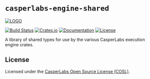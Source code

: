 # `casperlabs-engine-shared`

[![LOGO](https://raw.githubusercontent.com/CasperLabs/CasperLabs/master/CASPERLABS_HORIZONTAL.png)](https://casperlabs.io/)

[![Build Status](https://drone-auto.casperlabs.io/api/badges/CasperLabs/CasperLabs/status.svg?branch=dev)](http://drone-auto.casperlabs.io/CasperLabs/CasperLabs)
[![Crates.io](https://img.shields.io/crates/v/casperlabs-engine-shared)](https://crates.io/crates/casperlabs-engine-shared)
[![Documentation](https://docs.rs/casperlabs-engine-shared/badge.svg)](https://docs.rs/casperlabs-engine-shared)
[![License](https://img.shields.io/badge/license-COSL-blue.svg)](https://github.com/CasperLabs/CasperLabs/blob/master/LICENSE)

A library of shared types for use by the various CasperLabs execution engine crates.

## License

Licensed under the [CasperLabs Open Source License (COSL)](https://github.com/CasperLabs/CasperLabs/blob/master/LICENSE).
